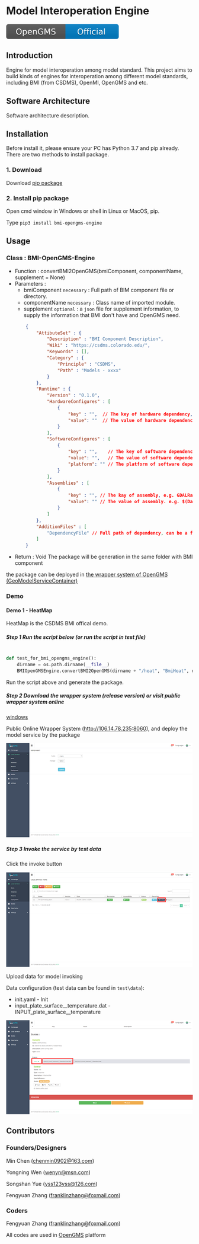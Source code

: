 # Model Interoperation Engine

[![Travis (.org)](doc/OpenGMS.svg)](http://geomodeling.njnu.edu.cn/)

## Introduction
Engine for model interoperation among model standard. This project aims to build kinds of engines for interoperation among different model standards, including BMI (from CSDMS), OpenMI, OpenGMS and etc. 

## Software Architecture
Software architecture description. 

## Installation

Before install it, please ensure your PC has Python 3.7 and pip already. There are two methods to install package.

### 1. Download
Download [pip package](standard-demo/bmi/release/BMI-OpenGMS-Engine-0.1.2.tar.gz)

### 2. Install pip package
Open cmd window in Windows or shell in Linux or MacOS, pip.

Type `pip3 install bmi-opengms-engine`

## Usage

### Class : BMI-OpenGMS-Engine

* Function : convertBMI2OpenGMS(bmiComponent, componentName, supplement = None)
* Parameters : 
    * bmiComponent `necessary` : Full path of BIM component file or directory. 
    * componentName `necessary` : Class name of imported module.
    * supplement `optional` : a `json` file for supplement information, to supply the information that BMI don't have and OpenGMS need.
    ``` json
        {
            "AttibuteSet" : {
                "Description" : "BMI Component Description",
                "Wiki" : "https://csdms.colorado.edu/",
                "Keywords" : [],
                "Category" : {
                    "Principle" : "CSDMS",
                    "Path" : "Models - xxxx"
                }
            },
            "Runtime" : {
                "Version" : "0.1.0",
                "HardwareConfigures" : [
                    {
                        "key" : "",  // The key of hardware dependency, e.g. CUP
                        "value": ""  // The value of hardware dependency. e.g. 1.0
                    }
                ],
                "SoftwareConfigures" : [
                    {
                        "key" : "",    // The key of software dependency, e.g. CUP
                        "value": "",   // The value of software dependency. e.g. 1.0
                        "platform": "" // The platform of software dependency. e.g. WIN86
                    }
                ],
                "Assemblies" : [
                    {
                        "key" : "", // The kay of assembly, e.g. GDALRasterMapping.exe
                        "value": "" // The value of assembly. e.g. $(DataMappingPath)\GDALRasterMapping\
                    }
                ]
            },
            "AdditionFiles" : [
                "DependencyFile" // Full path of dependency, can be a file or a directory, e.g. E:/ComponentA or D:/ComponentB.py
            ]
        }
    ``` 
* Return : Void
The package will be generation in the same folder with BMI component

the package can be deployed in [the wrapper system of OpenGMS (GeoModelServiceContainer)](https://github.com/franklinzhanggis/wrappersystem)

### Demo

#### Demo 1 - HeatMap

HeatMap is the CSDMS BMI offical demo.

##### Step 1 Run the script below (or run the script in test file)

``` python

def test_for_bmi_opengms_engine():
    dirname = os.path.dirname(__file__)
    BMIOpenGMSEngine.convertBMI2OpenGMS(dirname + "/heat", "BmiHeat", dirname + "/data/bmi_heat_map_supplement.json")

```

Run the script above and generate the package.

##### Step 2 Download the wrapper system (release version) or visit public wrapper system online

[windows](http://106.14.78.235/doc/ContainerPacking_2019-10-25.zip)

Public Online Wrapper System (http://106.14.78.235:8060), and deploy the model service by the package

![avatar](./doc/deploy.png)


##### Step 3 Invoke the service by test data

Click the invoke button

![avatar](./doc/invoke.png)

Upload data for model invoking

Data configuration (test data can be found in `test\data`):

* init.yaml - Init
* input_plate_surface__temperature.dat - INPUT_plate_surface__temperature

![avatar](./doc/uploadData.png)

## Contributors
### Founders/Designers
Min Chen (<chenmin0902@163.com>) 

Yongning Wen (<wenyn@msn.com>)

Songshan Yue (<yss123yss@126.com>)

Fengyuan Zhang (<franklinzhang@foxmail.com>)

### Coders
Fengyuan Zhang (<franklinzhang@foxmail.com>) 

All codes are used in [OpenGMS](http://geomodeling.njnu.edu.cn/) platform